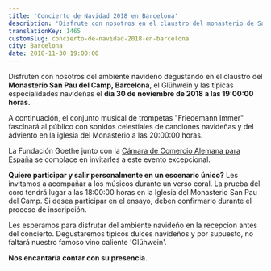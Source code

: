 ```yaml
---
title: 'Concierto de Navidad 2018 en Barcelona'
description: 'Disfrute con nosotros en el claustro del monasterio de San Pau del Camp, Barcelona, vino caliente y especialidades navideñas alemanas!'
translationKey: 1465
customSlug: concierto-de-navidad-2018-en-barcelona
city: Barcelona
date: 2018-11-30 19:00:00
---
```


Disfruten con nosotros del ambiente navideño degustando en el claustro del <strong>Monasterio San Pau del Camp, Barcelona</strong>, el Glühwein y las típicas especialidades navideñas el <strong>día 30 de noviembre de 2018 a las 19:00:00 horas.</strong>

A continuación, el conjunto musical de trompetas "Friedemann Immer" fascinará al público con sonidos celestiales de canciones navideñas y del adviento en la iglesia del Monasterio a las 20:00:00 horas.

La Fundación Goethe junto con la <a href="https://www.ahk.es/" rel="noopener" target="_blank" rel="nofollow noopener noreferrer">Cámara de Comercio Alemana para España</a> se complace en invitarles a este evento excepcional.

<strong>Quiere participar y salir personalmente en un escenario único?</strong> Les invitamos a acompañar a los músicos durante un verso coral. La prueba del coro tendrá lugar a las 18:00:00 horas en la Iglesia del Monasterio San Pau del Camp. Si desea participar en el ensayo, deben confirmarlo durante el proceso de inscripción.

Les esperamos para disfrutar del ambiente navideño en la recepcion antes del concierto. Degustaremos típicos dulces navideños y por supuesto, no faltará nuestro famoso vino caliente 'Glühwein'.

<strong>Nos encantaría contar con su presencia</strong>.
